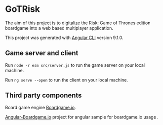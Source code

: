# GoTRisk

The aim of this project is to digitalize the Risk: Game of Thrones edition boardgame into a web based  multiplayer application.

This project was generated with [Angular CLI](https://github.com/angular/angular-cli) version 9.1.0.

## Game server and client

Run `node -r esm src/server.js` to run the game server on your local machine.

Run `ng serve --open` to run the client on your local machine.


## Third party components

Board game engine [Boardgame.io](http://boardgame.io).

[Angular-Boardgame.io](https://github.com/turn-based/boardgame.io-angular) project for angular sample for boardgame.io usage .
